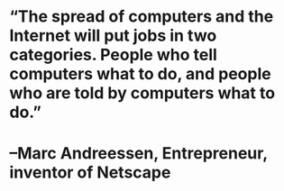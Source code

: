 # “The spread of computers and the Internet will put jobs in two categories. People who tell computers what to do, and people who are told by computers what to do.”

# –Marc Andreessen, Entrepreneur, inventor of Netscape
